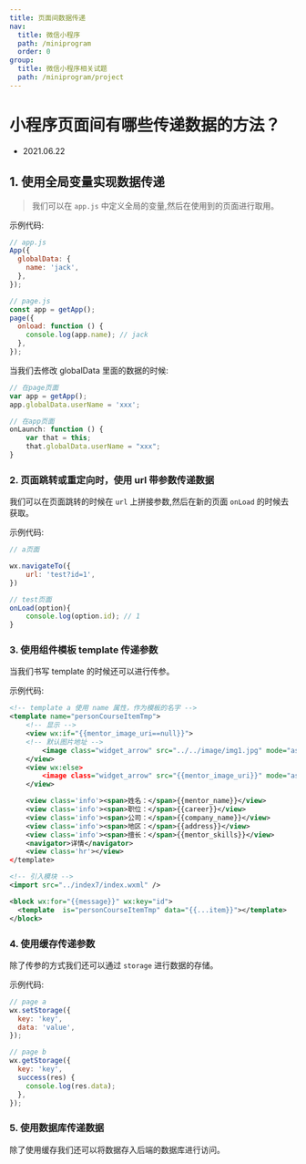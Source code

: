 ```yaml
---
title: 页面间数据传递
nav:
  title: 微信小程序
  path: /miniprogram
  order: 0
group:
  title: 微信小程序相关试题
  path: /miniprogram/project
---
```


# 小程序页面间有哪些传递数据的方法？

- 2021.06.22

## 1. 使用全局变量实现数据传递

> 我们可以在 `app.js` 中定义全局的变量,然后在使用到的页面进行取用。

示例代码:

```js
// app.js
App({
  globalData: {
    name: 'jack',
  },
});

// page.js
const app = getApp();
page({
  onload: function () {
    console.log(app.name); // jack
  },
});
```

当我们去修改 globalData 里面的数据的时候:

```js
// 在page页面
var app = getApp();
app.globalData.userName = 'xxx';

// 在app页面
onLaunch: function () {
    var that = this;
    that.globalData.userName = "xxx";
}
```

### 2. 页面跳转或重定向时，使用 url 带参数传递数据

我们可以在页面跳转的时候在 `url` 上拼接参数,然后在新的页面 `onLoad` 的时候去获取。

示例代码:

```js
// a页面

wx.navigateTo({
    url: 'test?id=1',
})

// test页面
onLoad(option){
    console.log(option.id); // 1
}

```

### 3. 使用组件模板 template 传递参数

当我们书写 template 的时候还可以进行传参。

示例代码:

```xml
<!-- template a 使用 name 属性，作为模板的名字 -->
<template name="personCourseItemTmp">
    <!-- 显示 -->
    <view wx:if="{{mentor_image_uri==null}}">
    <!-- 默认图片地址 -->
        <image class="widget_arrow" src="../../image/img1.jpg" mode="aspectFill"></image>
    </view>
    <view wx:else>
        <image class="widget_arrow" src="{{mentor_image_uri}}" mode="aspectFill"></image>
    </view>

    <view class='info'><span>姓名：</span>{{mentor_name}}</view>
    <view class='info'><span>职位：</span>{{career}}</view>
    <view class='info'><span>公司：</span>{{company_name}}</view>
    <view class='info'><span>地区：</span>{{address}}</view>
    <view class='info'><span>擅长：</span>{{mentor_skills}}</view>
    <navigator>详情</navigator>
    <view class='hr'></view>
</template>

<!-- 引入模块 -->
<import src="../index7/index.wxml" />

<block wx:for="{{message}}" wx:key="id">
  <template  is="personCourseItemTmp" data="{{...item}}"></template>
</block>
```

### 4. 使用缓存传递参数

除了传参的方式我们还可以通过 `storage` 进行数据的存储。

示例代码:

```js
// page a
wx.setStorage({
  key: 'key',
  data: 'value',
});

// page b
wx.getStorage({
  key: 'key',
  success(res) {
    console.log(res.data);
  },
});
```

### 5. 使用数据库传递数据

除了使用缓存我们还可以将数据存入后端的数据库进行访问。
